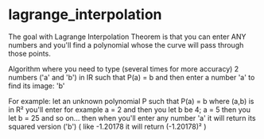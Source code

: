 # lagrange_interpolation

The goal with Lagrange Interpolation Theorem is that you can enter ANY numbers and you'll find a polynomial whose the curve will pass through those points.

Algorithm where you need to type (several times for more accuracy) 2 numbers ('a' and 'b') in IR such that P(a) = b and then enter a number 'a' to find its image: 'b'

For example: let an unknown polynomial P such that P(a) = b where (a,b) is in R²
you'll enter for example a = 2 and then you let b be 4; a = 5 then you let b = 25 and so on...
then when you'll enter any number 'a' it will return its squared version ('b') ( like -1.20178 it will return (-1.20178)² )
